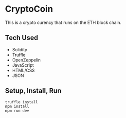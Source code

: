 # CryptoCoin
This is a crypto curency that runs on the ETH block chain.

## Tech Used
- Solidity
- Truffle
- OpenZeppelin
- JavaScript
- HTML/CSS
- JSON

## Setup, Install, Run
```
truffle install
npm install
npm run dev
```


